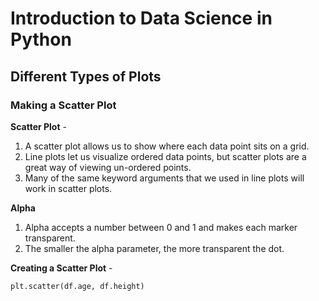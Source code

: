 # Introduction to Data Science in Python

## Different Types of Plots

### Making a Scatter Plot

**Scatter Plot** -

1. A scatter plot allows us to show where each data point sits on a grid.
2. Line plots let us visualize ordered data points, but scatter plots are a great way of viewing un-ordered points.
3. Many of the same keyword arguments that we used in line plots will work in scatter plots.

**Alpha**

1. Alpha accepts a number between 0 and 1 and makes each marker transparent.
2. The smaller the alpha parameter, the more transparent the dot.

**Creating a Scatter Plot** -

`plt.scatter(df.age, df.height)`
